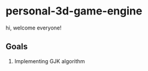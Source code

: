 # personal-3d-game-engine
<p>hi, welcome everyone!</p>
<h2>Goals</h2>
<ol>
    <li>Implementing GJK algorithm</li>
</ol>
